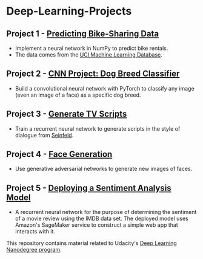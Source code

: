 # Deep-Learning-Projects

## Project 1 - [Predicting Bike-Sharing Data](https://github.com/akueisara/deep-learning-nanodegree-udacity/blob/master/project-bikesharing/Your_first_neural_network.ipynb)

- Implement a neural network in NumPy to predict bike rentals. 
- The data comes from the [UCI Machine Learning Database](https://archive.ics.uci.edu/ml/datasets/Bike+Sharing+Dataset).

## Project 2 - [CNN Project: Dog Breed Classifier](https://github.com/akueisara/deep-learning-nanodegree-udacity/blob/master/project-dog/dog_app.ipynb)

- Build a convolutional neural network with PyTorch to classify any image (even an image of a face) as a specific dog breed.

## Project 3 - [Generate TV Scripts](https://github.com/akueisara/deep-learning-projects/blob/master/project-generate-tv-scripts/dlnd_tv_script_generation.ipynb)

- Train a recurrent neural network to generate scripts in the style of dialogue from [Seinfeld](https://www.kaggle.com/thec03u5/seinfeld-chronicles#scripts.csv).

## Project 4 - [Face Generation](https://github.com/akueisara/deep-learning-projects/blob/master/project-face-generation/dlnd_face_generation.ipynb)

- Use generative adversarial networks to generate new images of faces.

## Project 5 - [Deploying a Sentiment Analysis Model](https://github.com/akueisara/deep-learning-projects/blob/master/project-deploying-a-sentiment-analysis-model/SageMaker%20Project.ipynb)

- A recurrent neural network for the purpose of determining the sentiment of a movie review using the IMDB data set. The deployed model uses Amazon's SageMaker service to construct a simple web app that interacts with it.

This repository contains material related to Udacity's [Deep Learning Nanodegree program](https://www.udacity.com/course/deep-learning-nanodegree--nd101).
